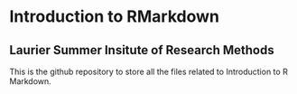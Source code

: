 # Introduction to RMarkdown
## Laurier Summer Insitute of Research Methods

This is the github repository to store all the files related to Introduction to R Markdown. 